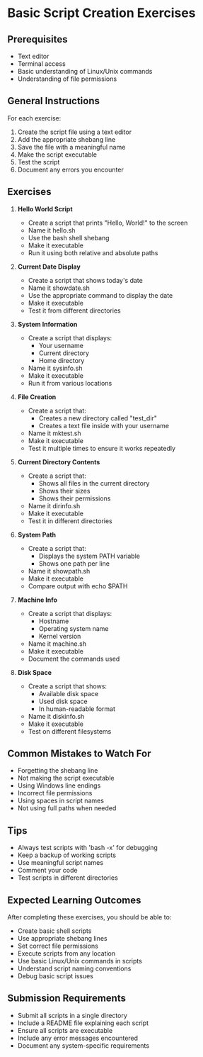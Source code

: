 # Basic Script Creation Exercises

## Prerequisites
- Text editor
- Terminal access
- Basic understanding of Linux/Unix commands
- Understanding of file permissions

## General Instructions
For each exercise:
1. Create the script file using a text editor
2. Add the appropriate shebang line
3. Save the file with a meaningful name
4. Make the script executable
5. Test the script
6. Document any errors you encounter

## Exercises

1. **Hello World Script**
   - Create a script that prints "Hello, World!" to the screen
   - Name it hello.sh
   - Use the bash shell shebang
   - Make it executable
   - Run it using both relative and absolute paths

2. **Current Date Display**
   - Create a script that shows today's date
   - Name it showdate.sh
   - Use the appropriate command to display the date
   - Make it executable
   - Test it from different directories

3. **System Information**
   - Create a script that displays:
     * Your username
     * Current directory
     * Home directory
   - Name it sysinfo.sh
   - Make it executable
   - Run it from various locations

4. **File Creation**
   - Create a script that:
     * Creates a new directory called "test_dir"
     * Creates a text file inside with your username
   - Name it mktest.sh
   - Make it executable
   - Test it multiple times to ensure it works repeatedly

5. **Current Directory Contents**
   - Create a script that:
     * Shows all files in the current directory
     * Shows their sizes
     * Shows their permissions
   - Name it dirinfo.sh
   - Make it executable
   - Test it in different directories

6. **System Path**
   - Create a script that:
     * Displays the system PATH variable
     * Shows one path per line
   - Name it showpath.sh
   - Make it executable
   - Compare output with echo $PATH

7. **Machine Info**
   - Create a script that displays:
     * Hostname
     * Operating system name
     * Kernel version
   - Name it machine.sh
   - Make it executable
   - Document the commands used

8. **Disk Space**
   - Create a script that shows:
     * Available disk space
     * Used disk space
     * In human-readable format
   - Name it diskinfo.sh
   - Make it executable
   - Test on different filesystems

## Common Mistakes to Watch For
- Forgetting the shebang line
- Not making the script executable
- Using Windows line endings
- Incorrect file permissions
- Using spaces in script names
- Not using full paths when needed

## Tips
- Always test scripts with 'bash -x' for debugging
- Keep a backup of working scripts
- Use meaningful script names
- Comment your code
- Test scripts in different directories

## Expected Learning Outcomes
After completing these exercises, you should be able to:
- Create basic shell scripts
- Use appropriate shebang lines
- Set correct file permissions
- Execute scripts from any location
- Use basic Linux/Unix commands in scripts
- Understand script naming conventions
- Debug basic script issues

## Submission Requirements
- Submit all scripts in a single directory
- Include a README file explaining each script
- Ensure all scripts are executable
- Include any error messages encountered
- Document any system-specific requirements